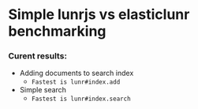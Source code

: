 # Simple lunrjs vs elasticlunr benchmarking

### Curent results:

- Adding documents to search index
  - `Fastest is lunr#index.add`
- Simple search
  - `Fastest is lunr#index.search`
